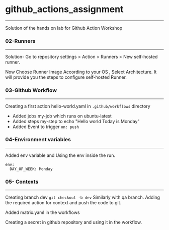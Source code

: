 # github_actions_assignment
---------------------------
Solution of the hands on lab for Github Action Workshop

### 02-Runners
---------------------------------------------------
Solution- Go to repository settings > Action > Runners > New self-hosted runner. 

Now Choose Runner Image According to your OS , Select Architecture. It will provide you the steps to configure self-hosted Runner.

### 03-Github Workflow
----------------------
Creating a first action hello-world.yaml in ```.github/workflows``` directory
- Added jobs my-job which runs on ubuntu-latest 
- Added steps my-step to echo "Hello world Today is Monday"
- Added Event to trigger ```on: push```

### 04-Environment variables
----------------------------
Added env variable and Using the env inside the run.
```
env:
  DAY_OF_WEEK: Monday
```
### 05- Contexts
----------------
Creating branch dev
```git checkout -b dev```
Similarly with qa branch. 
Adding the required action for context and push the code to git.

Added matrix.yaml in the workflows

Creating a secret in github repository and using it in the workflow.
